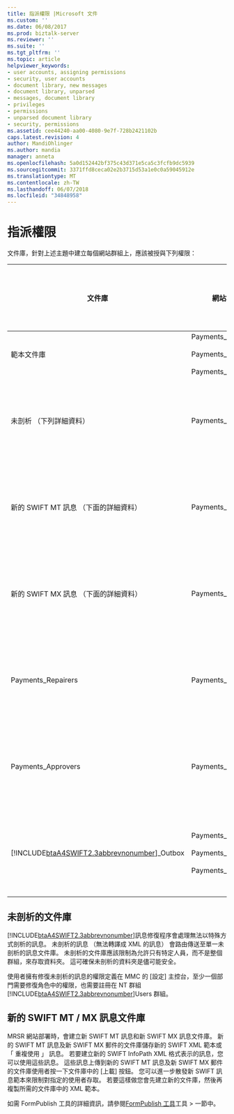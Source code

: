 ```yaml
---
title: 指派權限 |Microsoft 文件
ms.custom: ''
ms.date: 06/08/2017
ms.prod: biztalk-server
ms.reviewer: ''
ms.suite: ''
ms.tgt_pltfrm: ''
ms.topic: article
helpviewer_keywords:
- user accounts, assigning permissions
- security, user accounts
- document library, new messages
- document library, unparsed
- messages, document library
- privileges
- permissions
- unparsed document library
- security, permissions
ms.assetid: cee44240-aa00-4080-9e7f-728b2421102b
caps.latest.revision: 4
author: MandiOhlinger
ms.author: mandia
manager: anneta
ms.openlocfilehash: 5a0d152442bf375c43d371e5ca5c3fcfb9dc5939
ms.sourcegitcommit: 3371ffd8ceca02e2b3715d53a1e0c0a59045912e
ms.translationtype: MT
ms.contentlocale: zh-TW
ms.lasthandoff: 06/07/2018
ms.locfileid: "34848958"
---
```

# <a name="assigning-rights"></a>指派權限
文件庫，針對上述主題中建立每個網站群組上，應該被授與下列權限：  
  
|文件庫|網站群組|要套用的自訂文件庫權限|  
|----------------------|-----------------|--------------------------------------------------|  
|範本文件庫|Payments_Creators<br /><br /> Payments_Repairers<br /><br /> Payments_Approvers|檢視項目|  
|未剖析 （下列詳細資料）|Payments_Repairers|檢視、 插入、 編輯、 刪除項目|  
|新的 SWIFT MT 訊息 （下面的詳細資料）|Payments_Creators|檢視、 插入、 編輯、 刪除項目|  
|新的 SWIFT MX 訊息 （下面的詳細資料）|Payments_Creators|檢視、 插入、 編輯、 刪除項目|  
|Payments_Repairers|Payments_Repairers|檢視、 插入、 編輯、 刪除項目|  
|Payments_Approvers|Payments_Approvers|檢視、 插入、 編輯、 刪除項目|  
|[!INCLUDE[btaA4SWIFT2.3abbrevnonumber](../../includes/btaa4swift2-3abbrevnonumber-md.md)]_Outbox|Payments_Creators<br /><br /> Payments_Repairers<br /><br /> Payments_Approvers|檢視、 插入、 編輯、 刪除項目|  
  
## <a name="unparsed-document-library"></a>未剖析的文件庫  
 [!INCLUDE[btaA4SWIFT2.3abbrevnonumber](../../includes/btaa4swift2-3abbrevnonumber-md.md)]訊息修復程序會處理無法以特殊方式剖析的訊息。 未剖析的訊息 （無法轉譯成 XML 的訊息） 會路由傳送至單一未剖析的訊息文件庫。 未剖析的文件庫應該限制為允許只有特定人員，而不是整個群組，來存取資料夾。 這可確保未剖析的資料夾是儘可能安全。  
  
 使用者擁有修復未剖析的訊息的權限定義在 MMC 的 [設定] 主控台，至少一個部門需要修復角色中的權限，也需要註冊在 NT 群組[!INCLUDE[btaA4SWIFT2.3abbrevnonumber](../../includes/btaa4swift2-3abbrevnonumber-md.md)]Users 群組。  
  
## <a name="new-swift-mt-mx-messages-document-library"></a>新的 SWIFT MT / MX 訊息文件庫  
 MRSR 網站部署時，會建立新 SWIFT MT 訊息和新 SWIFT MX 訊息文件庫。 新的 SWIFT MT 訊息及新 SWIFT MX 郵件的文件庫儲存新的 SWIFT XML 範本或 「 重複使用 」 訊息。 若要建立新的 SWIFT InfoPath XML 格式表示的訊息，您可以使用這些訊息。 這些訊息上傳到新的 SWIFT MT 訊息及新 SWIFT MX 郵件的文件庫使用者按一下文件庫中的 [上載] 按鈕。 您可以進一步散發新 SWIFT 訊息範本來限制對指定的使用者存取。 若要這樣做您會先建立新的文件庫，然後再複製所需的文件庫中的 XML 範本。  
  
 如需 FormPublish 工具的詳細資訊，請參閱[FormPublish 工具](http://msdn.microsoft.com/09a6ed31-5917-4776-9a5e-955af440cdac)工具 > 一節中。